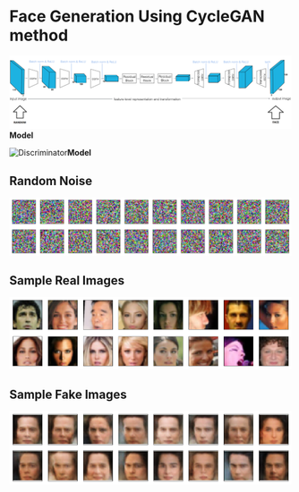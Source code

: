 # Face Generation Using CycleGAN method

![CycleGan Model](im/CycleGan.png)**Model**


![Discriminator](im/discriminator.png)**Model**

## Random Noise
![Random](im/cyclegan_inputX-Y.png)


## Sample Real Images
![Real](im/cyclegan_inputX.png)


## Sample Fake Images
![Fake](im/cyclegan_inputY.png)
